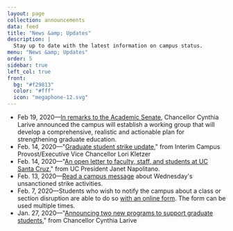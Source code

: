 ```yaml
---
layout: page
collection: announcements
data: feed
title: "News &amp; Updates"
description: |
  Stay up to date with the latest information on campus status.
menu: "News &amp; Updates"
order: 5
sidebar: true
left_col: true
front:
  bg: "#f29813"
  color: "#fff"
  icon: "megaphone-12.svg"
---
```


- Feb 19, 2020—[In remarks to the Academic Senate](https://news.ucsc.edu/2020/02/chancellor-senate-remarks.html), Chancellor Cynthia Larive announced the campus will establish a working group that will develop a comprehensive, realistic and actionable plan for strengthening graduate education.
- Feb. 14, 2020—"[Graduate student strike update](https://news.ucsc.edu/2020/02/cpevc-graduate-student-strike-update.html)," from Interim Campus Provost/Executive Vice Chancellor Lori Kletzer
- Feb. 14, 2020—"[An open letter to faculty, staff, and students at UC Santa Cruz](https://news.ucsc.edu/2020/02/letter-president-unsanctioned-strike.html)," from UC President Janet Napolitano. 
- Feb. 13, 2020—[Read a campus message](https://news.ucsc.edu/2020/02/protests-and-arrests.html) about Wednesday's unsanctioned strike activities. 
- Feb. 7, 2020—Students who wish to notify the campus about a class or section disruption are able to do so [with an online form](https://docs.google.com/forms/d/e/1FAIpQLSfp3sz6yAzWFuvZBdUNUlYyS8x8IwSkckOGePB5v6IMmHlTBw/viewform). The form can be used multiple times. 
- Jan. 27, 2020—"[Announcing two new programs to support graduate students](https://news.ucsc.edu/2020/01/chancellor-new-graduate-student-programs.html)," from Chancellor Cynthia Larive
